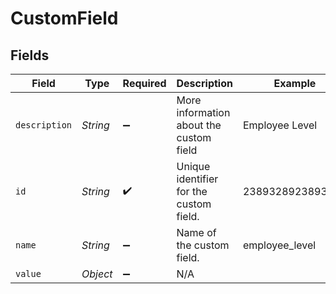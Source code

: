 # CustomField


## Fields

| Field                                   | Type                                    | Required                                | Description                             | Example                                 |
| --------------------------------------- | --------------------------------------- | --------------------------------------- | --------------------------------------- | --------------------------------------- |
| `description`                           | *String*                                | :heavy_minus_sign:                      | More information about the custom field | Employee Level                          |
| `id`                                    | *String*                                | :heavy_check_mark:                      | Unique identifier for the custom field. | 2389328923893298                        |
| `name`                                  | *String*                                | :heavy_minus_sign:                      | Name of the custom field.               | employee_level                          |
| `value`                                 | *Object*                                | :heavy_minus_sign:                      | N/A                                     |                                         |